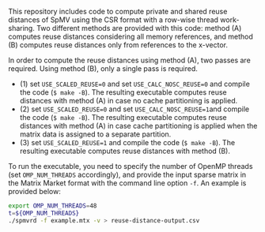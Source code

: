 This repository includes code to compute private and shared reuse distances of SpMV using the CSR format with a row-wise thread work-sharing. Two different methods are provided with this code: method (A) computes reuse distances considering all memory references, and method (B) computes reuse distances only from references to the x-vector.

In order to compute the reuse distances using method (A), two passes are required. Using method (B), only a single pass is required.

- (1) set `USE_SCALED_REUSE=0` and set `USE_CALC_NOSC_REUSE=0` and compile the code (`$ make -B`). The resulting executable computes reuse distances with method (A) in case no cache partitioning is applied.
- (2) set `USE_SCALED_REUSE=0` and set `USE_CALC_NOSC_REUSE=1`and compile the code (`$ make -B`). The resulting executable computes reuse distances with method (A) in case cache partitioning is applied when the matrix data is assigned to a separate partition.
- (3) set `USE_SCALED_REUSE=1` and compile the code (`$ make -B`). The resulting executable computes reuse distances with method (B).

To run the executable, you need to specify the number of OpenMP threads (set `OMP_NUM_THREADS` accordingly), and provide the input sparse matrix in the Matrix Market format with the command line option `-f`. An example is provided below:

```bash
export OMP_NUM_THREADS=48
t=${OMP_NUM_THREADS}
./spmvrd -f example.mtx -v > reuse-distance-output.csv
```
